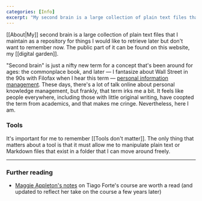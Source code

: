 ```yaml
---
categories: [Info]
excerpt: "My second brain is a large collection of plain text files that I maintain as a repository for things I would like to retrieve later but don't want to remember now."
---
```

[[About|My]] second brain is a large collection of plain text files that I maintain as a repository for things I would like to retrieve later but don't want to remember now. The public part of it can be found on this website, my [[digital garden]].

"Second brain" is just a nifty new term for a concept that's been around for ages: the commonplace book, and later — I fantasize about Wall Street in the 90s with Filofax when I hear this term — [personal information management](https://en.wikipedia.org/wiki/Personal_information_management). These days, there's a lot of talk online about personal knowledge management, but frankly, that term irks me a bit. It feels like people everywhere, including those with little original writing, have coopted the term from academics, and that makes me cringe. Nevertheless, here I am.

### Tools
It's important for me to remember [[Tools don't matter]]. The only thing that matters about a tool is that it must allow me to manipulate plain text or Markdown files that exist in a folder that I can move around freely.

---

### Further reading
- [Maggie Appleton's notes](https://maggieappleton.com/basb) on Tiago Forte's course are worth a read (and updated to reflect her take on the course a few years later)